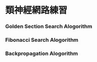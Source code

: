 # 類神經網路練習
### Golden Section Search Alogorithm
### Fibonacci Search Alogorithm
### Backpropagation Alogorithm
